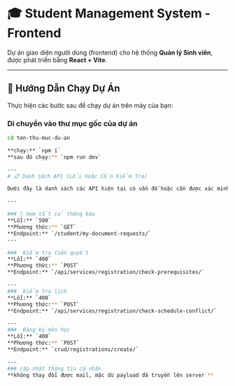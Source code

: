 # 🎓 Student Management System - Frontend

Dự án giao diện người dùng (frontend) cho hệ thống **Quản lý Sinh viên**, được phát triển bằng **React + Vite**.

---

## 🚀 Hướng Dẫn Chạy Dự Án

Thực hiện các bước sau để chạy dự án trên máy của bạn:

### Di chuyển vào thư mục gốc của dự án
```bash
cd ten-thu-muc-du-an

**chạy:** `npm i`
**sau đó chạy:** `npm run dev`

---
# 📋 Danh Sách API (Lỗi hoặc Cần Kiểm Tra)

Dưới đây là danh sách các API hiện tại có vấn đề hoặc cần được xác minh trong hệ thống.

---

### 🔔 Xem tất cả thông báo  
**Lỗi:** `500`
**Phương thức:** `GET`  
**Endpoint:** `/student/my-document-requests/`
---

###  Kiểm tra tiên quyết
**Lỗi:** `400`
**Phương thức:** `POST`  
**Endpoint:** `/api/services/registration/check-prerequisites/`

---
###  Kiểm tra lịch
**Lỗi:** `400`
**Phương thức:** `POST`  
**Endpoint:** `/api/services/registration/check-schedule-conflict/`

---
###  Đăng ký môn học
**Lỗi:** `400`
**Phương thức:** `POST`  
**Endpoint:** `crud/registrations/create/`

---
### cập nhật thông tin cá nhân
**không thay đổi được mail, mặc dù payload đã truyền lên server **